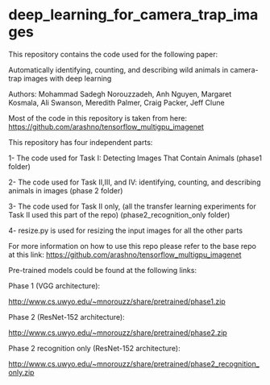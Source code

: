 # deep_learning_for_camera_trap_images
This repository contains the code used for the following paper:

Automatically identifying, counting, and describing wild animals in camera-trap images with deep learning

Authors: Mohammad Sadegh Norouzzadeh, Anh Nguyen, Margaret Kosmala, Ali Swanson, Meredith Palmer, Craig Packer, Jeff Clune

Most of the code in this repository is taken from here: https://github.com/arashno/tensorflow_multigpu_imagenet

This repository has four independent parts:

1- The code used for Task I: Detecting Images That Contain Animals (phase1 folder)

2- The code used for Task II,III, and IV: identifying, counting, and describing animals in images (phase 2 folder)

3- The code used for Task II only, (all the transfer learning experiments for Task II used this part of the repo) (phase2_recognition_only folder)

4- resize.py is used for resizing the input images for all the other parts


For more information on how to use this repo please refer to the base repo at this link: https://github.com/arashno/tensorflow_multigpu_imagenet

Pre-trained models could be found at the following links:

Phase 1 (VGG architecture):

http://www.cs.uwyo.edu/~mnorouzz/share/pretrained/phase1.zip

Phase 2 (ResNet-152 architecture):

http://www.cs.uwyo.edu/~mnorouzz/share/pretrained/phase2.zip

Phase 2 recognition only (ResNet-152 architecture):

http://www.cs.uwyo.edu/~mnorouzz/share/pretrained/phase2_recognition_only.zip
